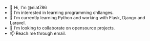 - 👋 Hi, I’m @niat786
- 👀 I’m interested in learning programming chllanges.
- 🌱 I’m currently learning Python and working with Flask, Django and Laravel.
- 💞️ I’m looking to collaborate on opensource projects.
- 📫 Reach me through email.

<!---
niat786/niat786 is a ✨ special ✨ repository because its `README.md` (this file) appears on your GitHub profile.
You can click the Preview link to take a look at your changes.
--->
